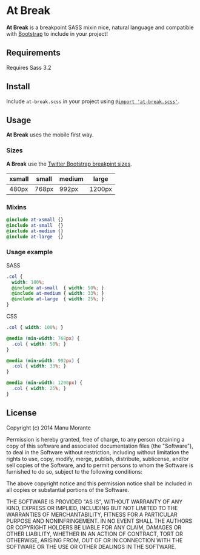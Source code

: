 # At Break

**At Break** is a breakpoint SASS mixin nice, natural language and compatible with [Bootstrap](http://getbootstrap.com/) to include in your project!

## Requirements

Requires Sass 3.2

## Install

Include `at-break.scss` in your project using [`@import 'at-break.scss'`](https://github.com/manumorante/sass.at-break/blob/master/source/sass/lib/at-break.scss).

## Usage

**At Break** uses the mobile first way.

### Sizes

**A Break** use the [Twitter Bootstrap breakpint sizes](http://getbootstrap.com/css/#grid).

xsmall | small | medium | large
---    | ---   | ---    | ---
480px  | 768px | 992px  | 1200px

### Mixins

```scss
@include at-xsmall {}
@include at-small  {}
@include at-medium {}
@include at-large  {}
```

### Usage example

SASS

```scss
.col {
  width: 100%;
  @include at-small  { width: 50%; }
  @include at-medium { width: 33%; }
  @include at-large  { width: 25%; }
}
```

CSS

```css
.col { width: 100%; }

@media (min-width: 768px) {
  .col { width: 50%; }
}

@media (min-width: 992px) {
  .col { width: 33%; }
}

@media (min-width: 1200px) {
  .col { width: 25%; }
}
```

## License

Copyright (c) 2014 Manu Morante

Permission is hereby granted, free of charge, to any person obtaining a copy of this software and associated documentation files (the "Software"), to deal in the Software without restriction, including without limitation the rights to use, copy, modify, merge, publish, distribute, sublicense, and/or sell copies of the Software, and to permit persons to whom the Software is furnished to do so, subject to the following conditions:

The above copyright notice and this permission notice shall be included in all copies or substantial portions of the Software.

THE SOFTWARE IS PROVIDED "AS IS", WITHOUT WARRANTY OF ANY KIND, EXPRESS OR IMPLIED, INCLUDING BUT NOT LIMITED TO THE WARRANTIES OF MERCHANTABILITY, FITNESS FOR A PARTICULAR PURPOSE AND NONINFRINGEMENT. IN NO EVENT SHALL THE AUTHORS OR COPYRIGHT HOLDERS BE LIABLE FOR ANY CLAIM, DAMAGES OR OTHER LIABILITY, WHETHER IN AN ACTION OF CONTRACT, TORT OR OTHERWISE, ARISING FROM, OUT OF OR IN CONNECTION WITH THE SOFTWARE OR THE USE OR OTHER DEALINGS IN THE SOFTWARE. 
